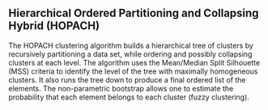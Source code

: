 ## Hierarchical Ordered Partitioning and Collapsing Hybrid (HOPACH)

The HOPACH clustering algorithm builds a hierarchical tree of clusters by recursively partitioning a data set, while
ordering and possibly collapsing clusters at each level. The algorithm uses the Mean/Median Split Silhouette (MSS) criteria
to identify the level of the tree with maximally homogeneous clusters. It also runs the tree down to produce a final
ordered list of the elements. The non-parametric bootstrap allows one to estimate the probability that each element
belongs to each cluster (fuzzy clustering).
